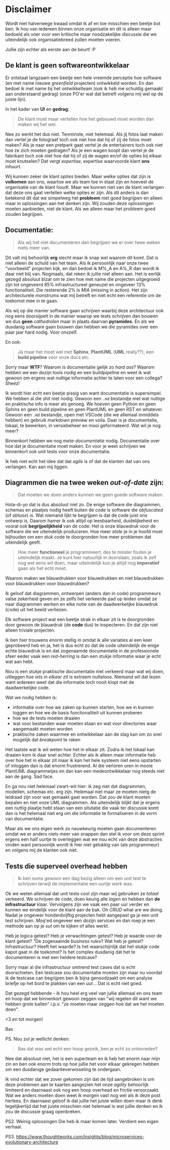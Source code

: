 # Disclaimer
Wordt niet halverwege kwaad omdat ik af en toe misschien een beetje bot ben. Ik hou van iedereen binnen onze organisatie en dit is alleen maar bedoeld als voer voor een kritische maar noodzakelijke discussie die we uiteindelijk ook organisatiebreed zullen moeten voeren.

Jullie zijn echter als eerste aan de beurt! :P

## De klant is geen softwareontwikkelaar
Er ontstaat langzaam een beetje een hele vreemde perceptie hoe software (en met name nieuwe *greenfield* projecten) ontwikkeld worden. En dan bedoel ik met name bij het ontwikkelteam (ook ik heb me schuldig gemaakt aan onderstaand gedrag) (onze PO'er wat dat betreft volgens mij wel op de juiste lijn).

In het kader van **UI** en **gedrag**:

> De klant moet maar vertellen hoe het gebouwd moet worden dan maken wij het wel.

Nee zo werkt het dus niet. Tenminste, niet helemaal. Als jij fotos laat maken dan vertel je de fotograaf toch ook niet hoe dat hij of zij de fotos moet maken? Als je naar een pretpark gaat vertel je de entertainers toch ook niet hoe ze zich moeten gedragen? Als je een wagen koopt dan vertel je de fabrikant toch ook niet hoe dat hij of zij de wagen en/of de opties bij elkaar moet knutselen? Dat vergt *expertise*, expertise waarvoorde klant **ons** inhuurt. 

Wij kunnen zeker de klant *opties* bieden. Maar welke opties dat zijn is **volkomen** aan ons, waartoe we als team toe in staat zijn en hoeveel de organisatie van de klant houdt. Maar we kunnen niet van de klant verlangen dat deze ons gaat vertellen welke opties er zijn. Als dit anders is dan betekend dit dat we simpelweg het **probleem** niet goed begrijpen en alleen maar in oplossingen aan het denken zijn. Wij zouden deze oplossingen moeten aanbieden, niet de klant. Als we alleen maar het probleem goed zouden begrijpen.

## Documentatie:

> Als wij het niet documenteren dan begrijpen we er over twee weken niets meer van.

Dit valt mij behoorlijk **erg** slecht maar ik snap wel waarom dit komt. Dat is niet alleen de schuld van het team. Als ik persoonlijk naar onze twee "voorbeeld" projecten kijk, en dan bedoel ik M%_A en A%_R dan wordt ik daar niet blij van. Nogmaals, dat reken ik jullie niet alleen aan. Het is eerlijk gezegd absoluut bizar om te zien hoe met name die projecten uitgegroeid zijn tot ongeveerd 85% infrastructureel geneuzel en ongeveer 13% functionaliteit. Die resterende 2% is *MIA* (missing in action). Het zijn architecturele *monstrums* wat mij betreft en niet echt een referentie om de toekomst mee in te gaan.

Als wij op die manier software gaan schrijven waarbij deze architectuur ook nog eens doorsijpelt in de manier waarop we tests schrijven dan bouwen we dus **geen** *cathedralen* maar in plaats daarvan **pyramides**. En als we dusdanig software gaan bouwen dan hebben we die pyramides over een paar jaar hard nodig. Voor onszelf.

En ook:

> Ja maar het moet wel met **Sphinx**, **PlantUML** (**UML** really??), een **build pipeline** voor onze docs etc.

Sorry maar **WTF**? Waarom is documentatie gelijk zo *hard ass*? Waarom hebben we een dozijn tools nodig en een buildpipeline en weet ik wat gewoon om ergens wat nuttige informatie achter te laten voor een collega? Sheez!

Ik wordt hier echt een beetje pissig van want documentatie is supersimpel. We hebben al die shit niet nodig. Gewoon een `.md` bestandje met wat nuttige en praktische info is meer als genoeg. We hoeven geen Python en geen Sphinx en geen build pipeline en geen PlantUML en geen RST en whatever. Gewoon een `.md` bestandje, open met VSCode (die we allemaal inmiddels hebben) en gebruik markdown preview en voila. Daar is je documentatie, lokaal, te bewerken, in versiebeheer en mooi geformateerd. Wat wil je nog meer? 

Binnenkort hebben we nog *meta-documentatie* nodig. Documentatie over hoe dat je documentatie moet maken. En voor je weet schrijven we binnenkort ook unit tests voor onze documentatie.

Ik heb niet echt het idee dat dat *agile* is of dat de klanten dat van ons verlangen. Kan aan mij liggen.

## Diagrammen die na twee weken *out-of-date* zijn:

> Dat moeten we doen anders kunnen we geen goede software maken.

Hola-di-yo dat is dus absoluut niet zo. De enige software die diagrammen, schemas en plaatjes nodig heeft buiten de code is software die *obfuscated* (of *obtuse*) is. Wat niemand lijkt te begrijpen is dat de code juist ons ontwerp is. Daarom hamer ik ook altijd op leesbaarheid, duidelijkeheid en vooral ook **begrijpelijkheid** van de code. Het is onze blauwdruk voor de software die we uiteindelijk produceren. Hoe meer *state* je in je hoofd moet bijhouden om een stuk code te doorgronden hoe meer problemen dat uiteindelijk geeft.

> Hoe meer **functioneel** je programmeert, des te minder fouten je uiteindelijk maakt. Je kunt hier natuurlijk in doorslaan, zoals ik zelf nog wel eens wil doen, maar uiteindelijk kun je altijd nog **imperatief** gaan als het echt moet. 

Waarom maken we blauwdrukken voor blauwdrukken en niet blauwdrukken voor blauwdrukken voor blauwdrukken? 

Ik geloof dat diagrammen, ontwerpen (anders dan in code) programmeurs valse zekerheid geven en ze zelfs het verkeerde pad op leiden omdat ze naar diagrammen werken en elke notie van de daadwerkelijke blauwdruk (code) uit het beeld verliezen. 

Elk software project wat een beetje strak in elkaar zit is te doorgronden door gewoon de blauwdruk (de **code** dus) te inspecteren. En dat zijn niet alleen triviale projecten. 

Ik ben hier trouwens enorm stellig in omdat ik alle variaties al een keer geprobeerd heb en ja, het is dus echt zo dat de code uiteindelijk de enige echte blauwdruk is en dat zogenaamde documentatie in de professionele sfeer eeder vaak een *red-herring* is dan een stukje informatie waar je echt wat aan hebt. 

Nou is een stukje praktische documentatie niet verkeerd maar wat wij doen, uitleggen *hoe iets in elkaar zit* is extreem nutteloos. Niemand wil dat lezen want iedereen weet dat die informatie toch nooit klopt met de daadwerkelijke code. 

Wat we nodig hebben is: 
* informatie over hoe we zaken op kunnen starten, hoe we in kunnen loggen en hoe we de basis functionaliteit uit kunnen proberen
* hoe we de tests moeten draaien
* wat voor bestanden waar moeten staan en wat voor directories waar aangemaakt moeten worden
* praktische zaken waarmee en ontwikkelaar aan de slag kan om zo snel mogelijk dat *breakpoint* te raken

Het laatste wat ik wil weten hoe het in elkaar zit. Zodra ik het lokaal kan draaien kom ik daar snel achter. Echter als ik alleen maar informatie heb over hoe het in elkaar zit maar ik kan het hele systeem niet eens opstarten of inloggen dan is dat enorm frustrerend. Al die verloren uren in mooie PlantUML diagrammetjes en dan kan een medeontwikkelaar nog steeds niet aan de gang. Sad face.

En ga nou niet helemaal zwart-wit hier: ik zeg niet dat diagrammen, modellen, schemas etc. erg zijn. Helemaal niet maar ze moeten nietg de leidraad zijn voor wat gemaakt gaat worden. Dat zou de klant moeten bepalen en niet onze UML diagrammen. Als uiteindelijk blijkt dat je ergens een nuttig plaatje hebt staan van een situtatie die vaak ter discussie komt dan is het helemaal niet erg om die informatie te formaliseren in de vorm van documentatie.

Maar als we ons eigen werk zo nauwkeurig moeten gaan documenteren omdat we er anders niets meer van snappen dan stel ik voor om deze sprint ergens een half uurtje te overleggen wat we nou echt van deze abstracties vinden want persoonlijk wordt ik hier niet gelukkig van (als programmeur) en volgens mij de klanten ook niet.

## Tests die superveel overhead hebben
> Ik ben soms gewoon een dag bezig alleen om een unit test te schrijven terwijl de implementatie een uurtje werk was.

Ok we weten allemaal dat unit tests cool zijn maar wij gebruiken ze *totaal* verkeerd. We schrijven de code, doen keurig alle *lagen* en hebben dan **de infrastructuur**  klaar. Vervolgens zijn we vaak een paar uur verder en kunnen we eindelijk voor de klant aan de bak. Oh *CRUD* what are we doing. Nadat je ongeveer honderdvijftig projecten hebt aangepast ga je een unit test schrijven. *Moq*'ed ongeveer een dozijn services en dan roep je een methode aan op je *sut* om te kijken of alles werkt.

Heb je logica getest? Heb je verwachtingen getest? Heb je waarde voor de klant getest? "De zogenaamde *business rules*? Wat heb je getest? Infrastructuur? Heeft het waarde? Is het waarschijnlijk dat het stukje code kapot gaat in de toekomst? Is het complex dusdanig dat het te documenteren is met een heldere testcase?

Sorry maar al die infrastructuur omtrend test cases dat is echt doorschieten. Een testcase zou documentatie moeten zijn maar nu voordat ik de testcase can begrijpen ben ik bijna genoodzaakt om een analyse briefje op het bord te plakken van een uur... Dat is echt niet goed.

Dat gezegd hebbende - ik hou heel erg veel van jullie allemaal en ons team en hoop dat we binnenkort gewoon zeggen van "wij regelen dit want we hebben grote ballen" i.p.v. "ze moeten maar zeggen hoe dat we het moeten doen". 

<3 en tot morgen!

Bas

PS. Nou zul je wellicht denken:
> Bas dat was wel echt een hoop gezeik, ben je echt zo ontevreden? 

Nee dat absoluut niet, het is een superteam en ik heb het enorm naar mijn zin en ben ook enorm trots op hoe jullie het voor elkaar gekregen hebben om een dusdanige gedaanteverwisseling te ondergaan. 

Ik vind echter dat we zover gekomen zijn dat de tijd aangebroken is om deze problemen aan te kaarten aangezien het onze *agility* behoorlijk limiteerd en daarnaast ook nog een hoop overhead en frictie veroorzaakt. Wat we anders moeten doen weet ik morgen vast nog wel als ik deze post herlees. En daarnaast geloof ik dat jullie het juiste willen doen maar ik denk tegelijkertijd dat het juiste misschien niet helemaal is wat jullie denken en ik zou de discussie graag openbreken.

PS2. Weinig oplossingen
Die heb ik maar komen later. Verdient een eigen verhaal.

PS3. https://www.thoughtworks.com/insights/blog/microservices-evolutionary-architecture